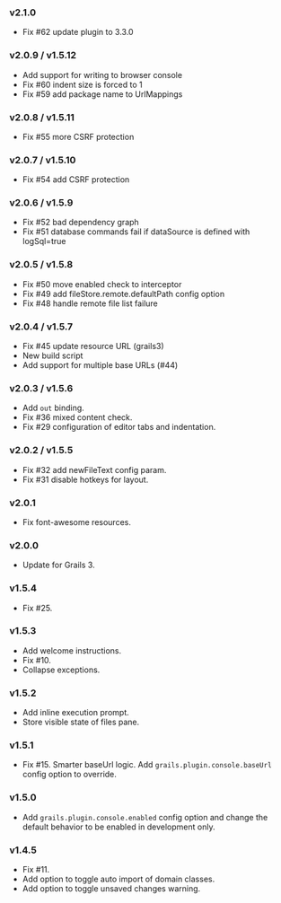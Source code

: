 ### v2.1.0
*   Fix #62 update plugin to 3.3.0

### v2.0.9 / v1.5.12
*   Add support for writing to browser console
*   Fix #60 indent size is forced to 1
*   Fix #59 add package name to UrlMappings

### v2.0.8 / v1.5.11
*   Fix #55 more CSRF protection

### v2.0.7 / v1.5.10
*   Fix #54 add CSRF protection

### v2.0.6 / v1.5.9
*   Fix #52 bad dependency graph
*   Fix #51 database commands fail if dataSource is defined with logSql=true

### v2.0.5 / v1.5.8

*   Fix #50 move enabled check to interceptor
*   Fix #49 add fileStore.remote.defaultPath config option
*   Fix #48 handle remote file list failure

### v2.0.4 / v1.5.7

*   Fix #45 update resource URL (grails3)
*   New build script
*   Add support for multiple base URLs (#44)

### v2.0.3 / v1.5.6

*   Add `out` binding.
*   Fix #36 mixed content check.
*   Fix #29 configuration of editor tabs and indentation.

### v2.0.2 / v1.5.5

*   Fix #32 add newFileText config param.
*   Fix #31 disable hotkeys for layout.

### v2.0.1

*   Fix font-awesome resources.

### v2.0.0

*   Update for Grails 3.

### v1.5.4

*   Fix #25.

### v1.5.3

*   Add welcome instructions.
*   Fix #10.
*   Collapse exceptions.

### v1.5.2

*   Add inline execution prompt.
*   Store visible state of files pane.

### v1.5.1

*   Fix #15. Smarter baseUrl logic. Add `grails.plugin.console.baseUrl` config option to override.

### v1.5.0

*   Add `grails.plugin.console.enabled` config option and change the default behavior to be enabled in development only.

### v1.4.5

*   Fix #11.
*   Add option to toggle auto import of domain classes.
*   Add option to toggle unsaved changes warning.
